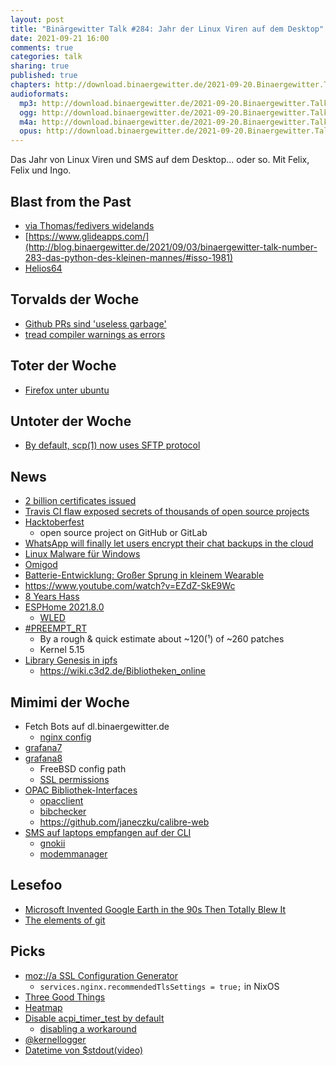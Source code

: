 ```yaml
---
layout: post
title: "Binärgewitter Talk #284: Jahr der Linux Viren auf dem Desktop"
date: 2021-09-21 16:00
comments: true
categories: talk
sharing: true
published: true
chapters: http://download.binaergewitter.de/2021-09-20.Binaergewitter.Talk.284.chapters.txt
audioformats:
  mp3: http://download.binaergewitter.de/2021-09-20.Binaergewitter.Talk.284.mp3
  ogg: http://download.binaergewitter.de/2021-09-20.Binaergewitter.Talk.284.ogg
  m4a: http://download.binaergewitter.de/2021-09-20.Binaergewitter.Talk.284.m4a
  opus: http://download.binaergewitter.de/2021-09-20.Binaergewitter.Talk.284.opus
---
```


Das Jahr von Linux Viren und SMS auf dem Desktop... oder so. Mit Felix, Felix und Ingo.


## Blast from the Past
- [via Thomas/fedivers widelands]( https://www.widelands.org/ )
- [https://www.glideapps.com/](http://blog.binaergewitter.de/2021/09/03/binaergewitter-talk-number-283-das-python-des-kleinen-mannes/#isso-1981)
- [Helios64]( http://blog.binaergewitter.de/2021/09/03/binaergewitter-talk-number-283-das-python-des-kleinen-mannes/#isso-1980 )

## Torvalds der Woche
- [Github PRs sind 'useless garbage']( https://www.theregister.com/2021/09/06/github_merges_useless_garbage_says/ )
- [tread compiler warnings as errors]( https://twitter.com/kernellogger/status/1434761750793097216 )

## Toter der Woche
- [Firefox unter ubuntu]( https://gnulinux.ch/firefox-nur-noch-als-snap-paket-in-ubuntu )

## Untoter der Woche
- [By default, scp(1) now uses SFTP protocol]( https://undeadly.org/cgi?action=article;sid=20210910074941 )

## News
- [2 billion certificates issued]( https://twitter.com/letsencrypt/status/1435981637762813955 )
- [Travis CI flaw exposed secrets of thousands of open source projects]( https://arstechnica.com/information-technology/2021/09/travis-ci-flaw-exposed-secrets-for-thousands-of-open-source-projects/ )
- [Hacktoberfest]( https://hacktoberfest.digitalocean.com/ )
  * open source project on GitHub or GitLab
- [WhatsApp will finally let users encrypt their chat backups in the cloud]( https://techcrunch.com/2021/09/10/whatsapp-encrypt-cloud-backup/ )
- [Linux Malware für Windows]( https://www.heise.de/news/Laeuft-unter-WSL-Erste-Linux-Malware-in-Windows-aufgetaucht-6195952.html )
- [Omigod]( https://www.horizon3.ai/news/blog/omigod )
- [Batterie-Entwicklung: Großer Sprung in kleinem Wearable]( https://www.heise.de/hintergrund/Batterie-Entwicklung-Grosser-Sprung-in-kleinem-Wearable-6188497.html )
- https://www.youtube.com/watch?v=EZdZ-SkE9Wc
- [8 Years Hass]( https://twitter.com/home_assistant/status/1436155243813748771 )
- [ESPHome 2021.8.0]( https://www.heise.de/news/Smarthome-ESPHome-kann-nun-mehr-6182581.html )
  - [WLED]( https://github.com/Aircoookie/WLED )
- [#PREEMPT_RT]( https://twitter.com/kernellogger/status/1436185774047772673 )
  * By a rough & quick estimate about ~120(¹) of ~260 patches
  * Kernel 5.15
- [Library Genesis in ipfs]( https://news.ycombinator.com/item?id=28585208 )
  * https://wiki.c3d2.de/Bibliotheken_online

## Mimimi der Woche

- Fetch Bots auf dl.binaergewitter.de
  - [nginx config]( https://www.nginx.com/blog/rate-limiting-nginx/ )
- [grafana7]( https://bugs.freebsd.org/bugzilla/show_bug.cgi?id=258134 )
- [grafana8]( https://github.com/grafana/grafana/pull/38449/files )
  * FreeBSD config path
  * [SSL permissions]( https://github.com/l33tname/blog/commit/e162da7fc883789f28407fd9f68f5bf5c3bd2ad8 )
- [OPAC Bibliothek-Interfaces]()
    * [opacclient]( https://github.com/opacapp/opacclient/blob/b6f3fd71f73f7570cf1f423d51d0a3ea91d40582/opacclient/libopac/src/main/java/de/geeksfactory/opacclient/apis/Adis.java#L52 )
    * [bibchecker]( https://github.com/makefu/bibchecker )
    * https://github.com/janeczku/calibre-web
- [SMS auf laptops empfangen auf der CLI]( )
  - [gnokii]()
  - [modemmanager]()


## Lesefoo
- [Microsoft Invented Google Earth in the 90s Then Totally Blew It]( https://www.vice.com/en/article/8q89q4/microsofts-terraserver-was-google-earth-before-there-was-google-earth )
- [The elements of git]( https://cuddly-octo-palm-tree.com/posts/2021-09-19-git-elements/ )


## Picks
- [moz://a SSL Configuration Generator]( https://ssl-config.mozilla.org/ )
  - `services.nginx.recommendedTlsSettings = true;` in NixOS
- [Three Good Things]( https://play.google.com/store/apps/details?id=co.plumstudio.threegoodthings )
- [Heatmap]( https://l33tsource.com/blog/2021/09/10/Heatmap/ )
- [Disable acpi_timer_test by default]( https://cgit.freebsd.org/src/commit/?id=a8b89dff6ac026e60983824889d3666842ff409b )
  * [disabling a workaround]( https://twitter.com/cperciva/status/1435417195505278977 )
- [@kernellogger]( https://twitter.com/kernellogger )
- [Datetime von $stdout(video)]( https://www.youtube.com/watch?v=D_-9ZxVqq8Q )

